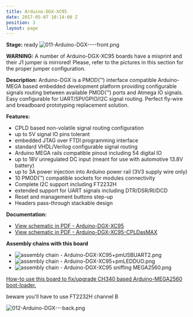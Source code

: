 ```yaml
---
title: Arduino-DGX-XC95
date: 2017-05-07 10:14:00 Z
position: 3
layout: page
---
```


**Stage:** ready
![011-Arduino-DGX----front.png](/uploads/Arduino-DGX-XC95/011-Arduino-DGX----front.png)

**WARNING:** 
A number of Arduino-DGX-XC95 boards have a misprint and their J1 jumper is mirrored! Please, refer to the pictures in this section for the proper jumper configuration.

**Description:**
Arduino-DGX is a PMOD(™) interface compatible Arduino-MEGA based embedded development platform providing configurable signals routing between available PMOD(™) ports and Atmega IO signals. Easy configurable for UART/SPI/GPIO/I2C signal routing. Perfect fly-wire and breadboard prototyping replacement solution.

**Features:**
* CPLD based non-volatile signal routing configuration
* up to 5V signal IO pins tolerant
* embedded JTAG over FTDI programming interface
* standard VHDL/Verilog configurable signal routing
* Arduino MEGA rails compatible pinout including 54 digital IO
* up to 18V unregulated DC input (meant for use with automotive 13.8V battery)
* up to 3A power injection into Arduino power rail (3V3 supply wire only)
* 10 PMOD(™) compatible sockets for modules connectivity
* Complete I2C support including FT2232H
* extended support for UART signals including DTR/DSR/RI/DCD
* Reset and management buttons step-up
* Headers pass-through stackable design

**Documentation:**
* [View schematic in PDF - Arduino-DGX-XC95](/uploads/Arduino-DGX-XC95/Arduino-DGX-XC95.pdf)
* [View schematic in PDF - Arduino-DGX-XC95-CPLDasMAX](/uploads/Arduino-DGX-XC95/Arduino-DGX-XC95-CPLDasMAX.pdf)

**Assembly chains with this board**
* ![assembly chain - Arduino-DGX-XC95+pmUSBUART2.png](/uploads/Arduino-DGX-XC95/assembly%20chain%20-%20Arduino-DGX-XC95+pmUSBUART2.png)
* ![assembly chain - Arduino-DGX-XC95+pmLEDDUO.png](/uploads/Arduino-DGX-XC95/assembly%20chain%20-%20Arduino-DGX-XC95+pmLEDDUO.png)
* ![assembly chain - Arduino-DGX-XC95 sniffing MEGA2560.png](/uploads/Arduino-DGX-XC95/assembly%20chain%20-%20Arduino-DGX-XC95%20sniffing%20MEGA2560.png)

[How-to use this board to fix/upgrade CH340 based Arduino-MEGA2560 boot-loader.](/uploads/Arduino-DGX-XC95/Arduino_IDE_win32_all-in-one_fix.zip)

beware you'll have to use FT2232H channel B

![012-Arduino-DGX---back.png](/uploads/Arduino-DGX-XC95/012-Arduino-DGX---back.png)